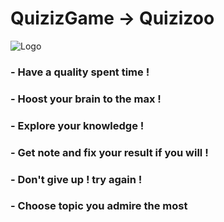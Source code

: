 # QuizizGame -> Quizizoo

![Logo](https://user-images.githubusercontent.com/122745903/235230762-af3b9066-5cbf-4b89-b024-aa141e36a696.png)

### - Have a quality spent time  !
### - Hoost your brain to the max !
### - Explore your knowledge !
### - Get note and fix your result if you will !
### - Don't give up ! try again !
### - Choose topic you admire the most
